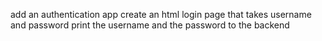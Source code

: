 add an authentication app
create an html login page that takes username and password
print the username and the password to the backend
